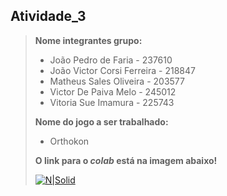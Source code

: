 <h2>Atividade_3</h2>
<blockquote>
 
<b>Nome integrantes grupo:</b>
<ul>
  <li> João Pedro de Faria - 237610
  <li> João Victor Corsi Ferreira - 218847
  <li> Matheus Sales Oliveira - 203577
  <li> Victor De Paiva Melo - 245012
  <li> Vitoria Sue Imamura - 225743
</ul>

<b>Nome do jogo a ser trabalhado:<br></b>
<ul>
  <li> Orthokon
</ul>

<b>O link para o <i> colab </i> está na imagem abaixo!</b>

[![N|Solid](https://img.icons8.com/nolan/64/nui2.png)](https://colab.research.google.com/drive/1HBa_jPw3U9lsxYNiZjYfEZJ7CRrHlrw3?usp=sharing)</mk>


